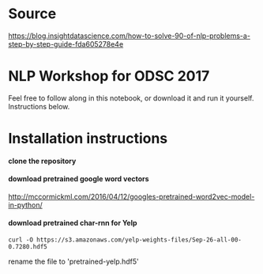 # Source
https://blog.insightdatascience.com/how-to-solve-90-of-nlp-problems-a-step-by-step-guide-fda605278e4e

# NLP Workshop for ODSC 2017
Feel free to follow along in this notebook, or download it and run it yourself. Instructions below.

# Installation instructions

#### clone the repository

#### download pretrained google word vectors
http://mccormickml.com/2016/04/12/googles-pretrained-word2vec-model-in-python/

#### download pretrained char-rnn for Yelp
`curl -O https://s3.amazonaws.com/yelp-weights-files/Sep-26-all-00-0.7280.hdf5`

rename the file to 'pretrained-yelp.hdf5'
